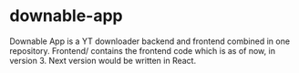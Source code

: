 # downable-app
Downable App is a YT downloader backend and frontend combined in one repository. Frontend/ contains the frontend code which is as of now, in version 3. Next version would be written in React.
